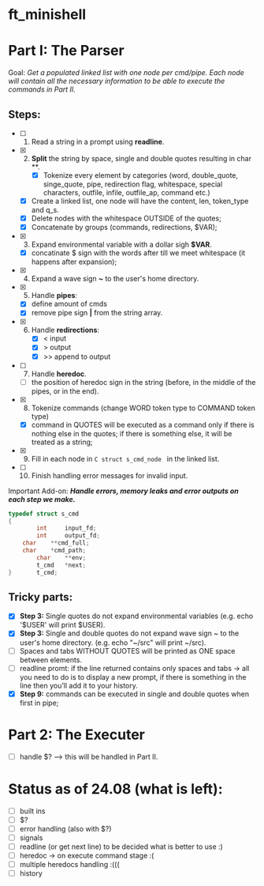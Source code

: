 # ft_minishell

# Part I: The Parser

Goal: *Get a populated linked list with one node per cmd/pipe. Each node will contain all the necessary information to be able to execute the commands in Part II.*

## Steps: 
- [ ] 1. Read a string in a prompt using **readline**.
- [x] 2. **Split** the string by space, single and double quotes resulting in char **.
      	- [x] Tokenize every element by categories (word, double_quote, singe_quote, pipe, redirection flag, whitespace, special characters, outfile, infile, outfile_ap, command etc.)
	- [x] Create a linked list, one node will have the content, len, token_type and q_s.
	- [x] Delete nodes with the whitespace OUTSIDE of the quotes;
	- [x] Concatenate by groups (commands, redirections, $VAR); 
- [x] 3. Expand environmental variable with a dollar sigh **$VAR**.
	- [x] concatinate $ sign with the words after till we meet whitespace (it happens after expansion);
- [x] 4. Expand a wave sign **~** to the user's home directory.
- [x] 5. Handle **pipes**:
   	- [x]  define amount of cmds
   	- [x] remove pipe sign **|** from the string array. 
- [x] 6. Handle **redirections**:
	 - [x] < input 
	 - [x] \> output 
	 - [x] \>> append to output
- [ ] 7. Handle **heredoc**.
	- [ ] the position of heredoc sign in the string (before, in the middle of the pipes, or in the end).
- [x] 8. Tokenize commands (change WORD token type to COMMAND token type)
	- [x] command in QUOTES will be executed as a command only if there is nothing else in the quotes; if there is something else, it will be treated as a string;
- [x] 9. Fill in each node in ```C struct s_cmd_node ``` in the linked list.
- [ ] 10. Finish handling error messages for invalid input.

Important Add-on: ***Handle errors, memory leaks and error outputs on each step we make.***

```C
typedef struct s_cmd
{
    	int 	input_fd;
    	int 	output_fd;
	char	**cmd_full;
	char	*cmd_path;
    	char 	**env;
    	t_cmd 	*next;
}		t_cmd;
```
## Tricky parts:
- [x] **Step 3:** Single quotes do not expand environmental variables (e.g. echo '$USER' will print $USER).
- [x] **Step 3:** Single and double quotes do not expand wave sign ~ to the user's home directory. (e.g. echo "~/src" will print ~/src).
- [ ] Spaces and tabs WITHOUT QUOTES will be printed as ONE space between elements.
- [ ] readline promt: if the line returned contains only spaces and tabs → all you need to do is to display a new prompt, if there is something in the line then you’ll add it to your history.
- [x] **Step 9:** commands can be executed in single and double quotes when first in pipe; 

# Part 2: The Executer

- [ ] handle $? --> this will be handled in Part II.


# Status as of 24.08 (what is left):

- [ ] built ins
- [ ] $?
- [ ] error handling (also with $?)
- [ ] signals
- [ ] readline (or get next line) to be decided what is better to use :)
- [ ] heredoc -> on execute command stage :(
- [ ] multiple heredocs handling :(((
- [ ] history
